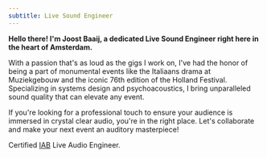 ```yaml
---
subtitle: Live Sound Engineer
---
```

**Hello there! I'm Joost Baaij, a dedicated Live Sound Engineer right here in the heart of Amsterdam.**

With a passion that's as loud as the gigs I work on, I've had the honor of being a part of monumental events like the Italiaans drama at Muziekgebouw and the iconic 76th edition of the Holland Festival. Specializing in systems design and psychoacoustics, I bring unparalleled sound quality that can elevate any event.

If you're looking for a professional touch to ensure your audience is immersed in crystal clear audio, you're in the right place. Let's collaborate and make your next event an auditory masterpiece!

Certified [IAB](https://iabopleidingen.nl/) Live Audio Engineer.